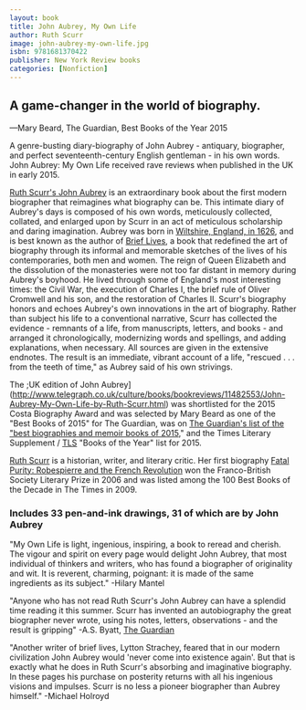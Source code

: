 ```yaml
---
layout: book
title: John Aubrey, My Own Life
author: Ruth Scurr
image: john-aubrey-my-own-life.jpg
isbn: 9781681370422
publisher: New York Review books
categories: [Nonfiction]
---
```



## A game-changer in the world of biography.
—Mary Beard, The Guardian, Best Books of the Year 2015

A genre-busting diary-biography of John Aubrey - antiquary, biographer, and perfect seventeenth-century English gentleman - in his own words. John Aubrey: My Own Life received rave reviews when published in the UK in early 2015.

[Ruth Scurr's John Aubrey](http://www.ruthscurr.co.uk/books.html) is an extraordinary book about the first modern biographer that reimagines what biography can be. This intimate diary of Aubrey's days is composed of his own words, meticulously collected, collated, and enlarged upon by Scurr in an act of meticulous scholarship and daring imagination. Aubrey was born in [Wiltshire, England, in 1626](https://archive.org/details/naturalhistoryof00aubruoft), and is best known as the author of [Brief Lives](https://www.goodreads.com/book/show/89270.Brief_Lives), a book that redefined the art of biography through its informal and memorable sketches of the lives of his contemporaries, both men and women. The reign of Queen Elizabeth and the dissolution of the monasteries were not too far distant in memory during Aubrey's boyhood. He lived through some of England's most interesting times: the Civil War, the execution of Charles I, the brief rule of Oliver Cromwell and his son, and the restoration of Charles II. Scurr's biography honors and echoes Aubrey's own innovations in the art of biography. Rather than subject his life to a conventional narrative, Scurr has collected the evidence - remnants of a life, from manuscripts, letters, and books - and arranged it chronologically, modernizing words and spellings, and adding explanations, when necessary. All sources are given in the extensive endnotes. The result is an immediate, vibrant account of a life, "rescued . . . from the teeth of time," as Aubrey said of his own strivings.

The ;UK edition of John Aubrey](http://www.telegraph.co.uk/culture/books/bookreviews/11482553/John-Aubrey-My-Own-Life-by-Ruth-Scurr.html) was shortlisted for the 2015 Costa Biography Award and was selected by Mary Beard as one of the "Best Books of 2015" for The Guardian, was on [The Guardian's list of the "best biographies and memoir books of 2015](https://www.theguardian.com/books/2015/dec/03/best-biography-memoir-2015-review)," and the Times Literary Supplement / [TLS](http://www.the-tls.co.uk/) "Books of the Year" list for 2015.

[Ruth Scurr](http://www.ruthscurr.co.uk/about.html) is a historian, writer, and literary critic. Her first biography [Fatal Purity: Robespierre and the French Revolution](https://www.amazon.ca/Fatal-Purity-Robespierre-French-Revolution/dp/0805082611) won the Franco-British Society Literary Prize in 2006 and was listed among the 100 Best Books of the Decade in The Times in 2009.

### Includes 33 pen-and-ink drawings, 31 of which are by John Aubrey

"My Own Life is light, ingenious, inspiring, a book to reread and cherish. The vigour and spirit on every page would delight John Aubrey, that most individual of thinkers and writers, who has found a biographer of originality and wit. It is reverent, charming, poignant: it is made of the same ingredients as its subject." -Hilary Mantel

"Anyone who has not read Ruth Scurr's John Aubrey can have a splendid time reading it this summer. Scurr has invented an autobiography the great biographer never wrote, using his notes, letters, observations - and the result is gripping" -A.S. Byatt, [The Guardian](https://www.theguardian.com/books/2015/mar/13/john-aubrey-my-own-life-ruth-scurr-review-biography)

"Another writer of brief lives, Lytton Strachey, feared that in our modern civilization John Aubrey would 'never come into existence again'. But that is exactly what he does in Ruth Scurr's absorbing and imaginative biography. In these pages his purchase on posterity returns with all his ingenious visions and impulses. Scurr is no less a pioneer biographer than Aubrey himself." -Michael Holroyd
